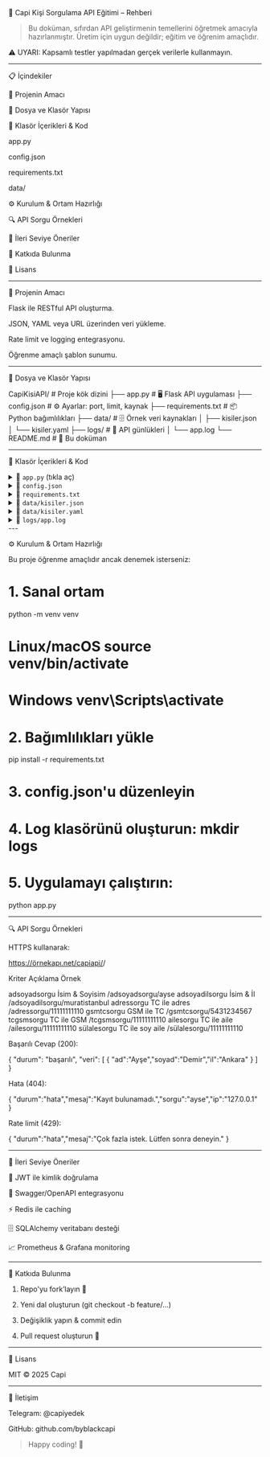 <!-- README.md for GitHub -->📘 Capi Kişi Sorgulama API Eğitimi – Rehberi

    

> Bu doküman, sıfırdan API geliştirmenin temellerini öğretmek amacıyla hazırlanmıştır. Üretim için uygun değildir; eğitim ve öğrenim amaçlıdır.



⚠️ UYARI: Kapsamlı testler yapılmadan gerçek verilerle kullanmayın.


---

📋 İçindekiler

🎯 Projenin Amacı

📁 Dosya ve Klasör Yapısı

🧠 Klasör İçerikleri & Kod

app.py

config.json

requirements.txt

data/


⚙️ Kurulum & Ortam Hazırlığı

🔍 API Sorgu Örnekleri

🌟 İleri Seviye Öneriler

🤝 Katkıda Bulunma

📄 Lisans



---

🎯 Projenin Amacı

Flask ile RESTful API oluşturma.

JSON, YAML veya URL üzerinden veri yükleme.

Rate limit ve logging entegrasyonu.

Öğrenme amaçlı şablon sunumu.



---

📁 Dosya ve Klasör Yapısı

CapiKisiAPI/              # Proje kök dizini
├── app.py                # 🖥️ Flask API uygulaması
├── config.json           # ⚙️ Ayarlar: port, limit, kaynak
├── requirements.txt      # 📦 Python bağımlılıkları
├── data/                 # 🗄️ Örnek veri kaynakları
│   ├── kisiler.json
│   └── kisiler.yaml
├── logs/                 # 📑 API günlükleri
│   └── app.log
└── README.md             # 📘 Bu doküman


---

🧠 Klasör İçerikleri & Kod

<details>
<summary>📄 <code>app.py</code> (tıkla aç)</summary>from flask import Flask, jsonify, request
from flask_limiter import Limiter
from flask_limiter.util import get_remote_address
import logging, json, yaml, requests

# — Konfigürasyon —
with open("config.json", encoding="utf-8") as f:
    config = json.load(f)

app = Flask(__name__)
limiter = Limiter(get_remote_address, app=app, default_limits=[config["rate_limit"]])

logging.basicConfig(
    filename="logs/app.log",
    level=getattr(logging, config["logging_level"].upper()),
    format="%(asctime)s - %(levelname)s - %(message)s"
)

data_source = config["data_source"]

# — Veri Yükleme —
def veri_yukle():
    try:
        t, p = data_source["type"], data_source["path"]
        if t == "file":
            if p.endswith('.json'):
                return json.load(open(p, encoding='utf-8'))
            if p.endswith(('.yaml', '.yml')):
                return yaml.safe_load(open(p, encoding='utf-8'))
        elif t == "url":
            return requests.get(p).json()
    except Exception as e:
        logging.error(f"Veri yüklemede hata: {e}")
    return []

# — Sorgulama —
def kisi_ara(kriter, deger):
    return [r for r in veri_yukle() if str(r.get(kriter, '')).lower() == deger.lower()]

@app.route('/capiapi/<kriter>/<deger>', methods=['GET'])
@limiter.limit(config["rate_limit"])
def sorgula(kriter, deger):
    ip = request.remote_addr
    logging.info(f"İstek: {kriter}/{deger} - IP: {ip}")
    sonuc = kisi_ara(kriter, deger)
    if sonuc:
        return jsonify({"durum": "başarılı", "veri": sonuc}), 200
    return jsonify({
        "durum": "hata", "mesaj": "Kayıt bulunamadı.",
        "sorgu": deger, "ip": ip
    }), 404

@app.errorhandler(404)
def not_found(e):
    return jsonify({"durum": "hata", "mesaj": "Geçersiz endpoint."}), 404

if __name__ == '__main__':
    app.run(host='0.0.0.0', port=config['port'], ssl_context='adhoc')

</details><details>
<summary>📄 <code>config.json</code></summary>{
  "port": 443,
  "rate_limit": "10/minute",
  "logging_level": "INFO",
  "data_source": { "type": "file", "path": "data/kisiler.json" }
}

</details><details>
<summary>📄 <code>requirements.txt</code></summary>flask
flask-limiter
pyyaml
requests

</details><details>
<summary>📄 <code>data/kisiler.json</code></summary>[
  {"ad":"Ayşe","soyad":"Demir","il":"Ankara","tc":"11111111110","gsm":"5431234567"},
  {"ad":"Murat","soyad":"Kaya","il":"İstanbul","tc":"11111111111","gsm":"5437654321"}
]

</details><details>
<summary>📄 <code>data/kisiler.yaml</code></summary>- ad: Ayşe
  soyad: Demir
  il: Ankara
  tc: "11111111110"
  gsm: "5431234567"
- ad: Murat
  soyad: Kaya
  il: İstanbul
  tc: "11111111111"
  gsm: "5437654321"

</details><details>
<summary>📄 <code>logs/app.log</code></summary>> Uygulama çalıştırıldığında otomatik oluşturulur ve günlük kayıtlarını içerir.



</details>
---

⚙️ Kurulum & Ortam Hazırlığı

Bu proje öğrenme amaçlıdır ancak denemek isterseniz:

# 1. Sanal ortam
python -m venv venv
# Linux/macOS	source venv/bin/activate
# Windows	venv\\Scripts\\activate

# 2. Bağımlılıkları yükle
pip install -r requirements.txt

# 3. config.json'u düzenleyin
# 4. Log klasörünü oluşturun: mkdir logs
# 5. Uygulamayı çalıştırın:
python app.py


---

🔍 API Sorgu Örnekleri

HTTPS kullanarak:

https://örnekapı.net/capiapi/<kriter>/<deger>

Kriter	Açıklama	Örnek

adsoyadsorgu	İsim & Soyisim	/adsoyadsorgu/ayse
adsoyadilsorgu	İsim & İl	/adsoyadilsorgu/muratistanbul
adressorgu	TC ile adres	/adressorgu/11111111110
gsmtcsorgu	GSM ile TC	/gsmtcsorgu/5431234567
tcgsmsorgu	TC ile GSM	/tcgsmsorgu/11111111110
ailesorgu	TC ile aile	/ailesorgu/11111111110
sülalesorgu	TC ile soy aile	/sülalesorgu/11111111110


Başarılı Cevap (200):

{ "durum": "başarılı", "veri": [ { "ad":"Ayşe","soyad":"Demir","il":"Ankara" } ] }

Hata (404):

{ "durum":"hata","mesaj":"Kayıt bulunamadı.","sorgu":"ayse","ip":"127.0.0.1" }

Rate limit (429):

{ "durum":"hata","mesaj":"Çok fazla istek. Lütfen sonra deneyin." }


---

🌟 İleri Seviye Öneriler

🔑 JWT ile kimlik doğrulama

📝 Swagger/OpenAPI entegrasyonu

⚡ Redis ile caching

🗄️ SQLAlchemy veritabanı desteği

📈 Prometheus & Grafana monitoring



---

🤝 Katkıda Bulunma

1. Repo'yu fork’layın 🐑


2. Yeni dal oluşturun (git checkout -b feature/...)


3. Değişiklik yapın & commit edin


4. Pull request oluşturun 🚀




---

📄 Lisans

MIT © 2025 Capi


---

👋 İletişim

Telegram: @capiyedek

GitHub: github.com/byblackcapi


> Happy coding! 🎉



